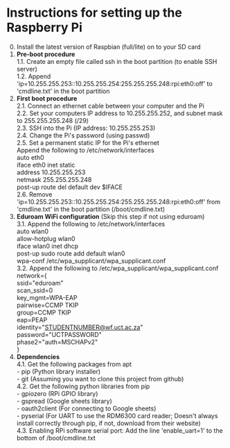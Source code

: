 # Instructions for setting up the Raspberry Pi
0. Install the latest version of Raspbian (full/lite) on to your SD card
1. **Pre-boot procedure**  
   1.1. Create an empty file called ssh in the boot partition (to enable SSH server)  
   1.2. Append 'ip=10.255.255.253::10.255.255.254:255.255.255.248:rpi:eth0:off' to 'cmdline.txt' in the boot partition  
2. **First boot procedure**  
   2.1. Connect an ethernet cable between your computer and the Pi  
   2.2. Set your computers IP address to 10.255.255.252, and subnet mask to 255.255.255.248 (/29)  
   2.3. SSH into the Pi (IP address: 10.255.255.253)  
   2.4. Change the Pi's password (using passwd)  
   2.5. Set a permanent static IP for the Pi's ethernet  
    Append the following to /etc/network/interfaces  
    auto eth0  
    iface eth0 inet static  
        address 10.255.255.253  
        netmask 255.255.255.248  
        post-up route del default dev $IFACE  
   2.6. Remove 'ip=10.255.255.253::10.255.255.254:255.255.255.248:rpi:eth0:off' from 'cmdline.txt' in the boot partition (/boot/cmdline.txt)  
3. **Eduroam WiFi configuration** (Skip this step if not using eduroam)  
   3.1. Append the following to /etc/network/interfaces  
    auto wlan0  
    allow-hotplug wlan0  
    iface wlan0 inet dhcp  
        post-up sudo route add default wlan0  
    wpa-conf /etc/wpa_supplicant/wpa_supplicant.conf  
   3.2. Append the following to /etc/wpa_supplicant/wpa_supplicant.conf  
    network={  
        ssid="eduroam"  
        scan_ssid=0  
        key_mgmt=WPA-EAP  
        pairwise=CCMP TKIP  
        group=CCMP TKIP  
        eap=PEAP  
        identity="STUDENTNUMBER@wf.uct.ac.za"  
        password="UCTPASSWORD"  
        phase2="auth=MSCHAPv2"  
    }  
4. **Dependencies**  
   4.1. Get the following packages from apt  
        - pip (Python library installer)  
        - git (Assuming you want to clone this project from github)  
   4.2. Get the following python libraries from pip  
        - gpiozero (RPi GPIO library)  
        - gspread (Google sheets library)  
        - oauth2client (For connecting to Google sheets)  
        - pyserial (For UART to use the RDM6300 card reader; Doesn't always install correctly through pip, if not, download from their website)  
   4.3. Enabling RPi software serial port:
        Add the line 'enable_uart=1' to the bottom of /boot/cmdline.txt
        
